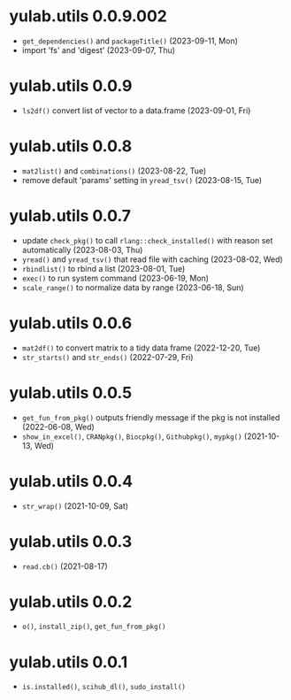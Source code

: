 # yulab.utils 0.0.9.002

+ `get_dependencies()` and `packageTitle()` (2023-09-11, Mon)
+ import 'fs' and 'digest' (2023-09-07, Thu)

# yulab.utils 0.0.9

+ `ls2df()` convert list of vector to a data.frame (2023-09-01, Fri)

# yulab.utils 0.0.8

+ `mat2list()` and `combinations()` (2023-08-22, Tue)
+ remove default 'params' setting in `yread_tsv()` (2023-08-15, Tue)

# yulab.utils 0.0.7

+ update `check_pkg()` to call `rlang::check_installed()` with reason set automatically (2023-08-03, Thu)
+ `yread()` and `yread_tsv()` that read file with caching (2023-08-02, Wed) 
+ `rbindlist()` to rbind a list (2023-08-01, Tue)
+ `exec()` to run system command (2023-06-19, Mon)
+ `scale_range()` to normalize data by range (2023-06-18, Sun)

# yulab.utils 0.0.6

+ `mat2df()` to convert matrix to a tidy data frame (2022-12-20, Tue)
+ `str_starts()` and `str_ends()` (2022-07-29, Fri)

# yulab.utils 0.0.5

+ `get_fun_from_pkg()` outputs friendly message if the pkg is not installed (2022-06-08, Wed)
+ `show_in_excel()`, `CRANpkg()`, `Biocpkg()`, `Githubpkg()`, `mypkg()` (2021-10-13, Wed)

# yulab.utils 0.0.4

+ `str_wrap()` (2021-10-09, Sat)

# yulab.utils 0.0.3

+ `read.cb()` (2021-08-17)

# yulab.utils 0.0.2

+ `o()`, `install_zip()`, `get_fun_from_pkg()`

# yulab.utils 0.0.1

+ `is.installed()`, `scihub_dl()`, `sudo_install()`

